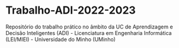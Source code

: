 # Trabalho-ADI-2022-2023
Repositório do trabalho prático no âmbito da UC de Aprendizagem e Decisão Inteligentes (ADI) - Licenciatura em Engenharia Informática (LEI/MIEI) - Universidade do Minho (UMinho)

